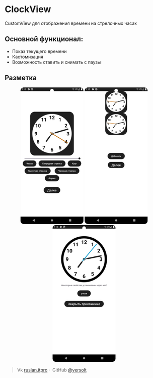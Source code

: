 <h1>
  ClockView
</h1>

CustomView для отображения времени на стрелочных часах

## Основной функционал:

* Показ текущего времени
* Кастомизация
* Возможность ставить и снимать с паузы

## Разметка

<p align="center">
<img src="first_fragment.png" alt="ClockView" width="200">
<img src="second_fragment.png" alt="ClockView" width="200">
<img src="third_fragment.png" alt="ClockView" width="200">
</p>

> Vk [ruslan.itpro](https://vk.com/ruslan.itpro)&nbsp;&middot;&nbsp;
> GitHub [@versoIt](https://github.com/versoit)
